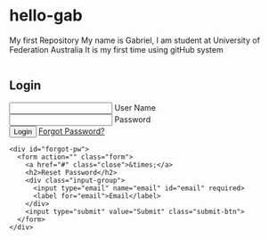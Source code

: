 # hello-gab
My first Repository
My name is Gabriel, I am student at University of Federation Australia
It is my first time using gitHub system
<!DOCTYPE html>
<html lang="en">
<head>
  <meta charset="UTF-8">
  <meta name="viewport" content="width=device-width, initial-scale=1.0">
  <meta http-equiv="X-UA-Compatible" content="ie=edge">
  <link rel="stylesheet" href="style.css">
  <title>Login Form Demo</title>
</head>
<body>
  <div class="login-wrapper">
    <form action="" class="form">
      <img src="img/avatar.png" alt="">
      <h2>Login</h2>
      <div class="input-group">
        <input type="text" name="loginUser" id="loginUser" required>
        <label for="loginUser">User Name</label>
      </div>
      <div class="input-group">
        <input type="password" name="loginPassword" id="loginPassword" required>
        <label for="loginPassword">Password</label>
      </div>
      <input type="submit" value="Login" class="submit-btn">
      <a href="#forgot-pw" class="forgot-pw">Forgot Password?</a>
    </form>

    <div id="forgot-pw">
      <form action="" class="form">
        <a href="#" class="close">&times;</a>
        <h2>Reset Password</h2>
        <div class="input-group">
          <input type="email" name="email" id="email" required>
          <label for="email">Email</label>
        </div>
        <input type="submit" value="Submit" class="submit-btn">
      </form>
    </div>
  </div>
</body>
</html>

  
